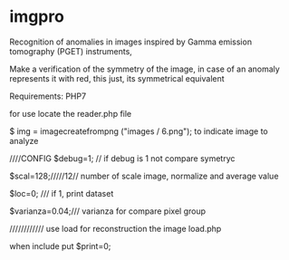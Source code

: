 # imgpro
Recognition of anomalies in images inspired by Gamma emission tomography (PGET) instruments,

Make a verification of the symmetry of the image, in case of an anomaly represents it with red, this just, its symmetrical equivalent

Requirements:
PHP7

for use locate the reader.php file

$ img = imagecreatefrompng ("images / 6.png");
to indicate image to analyze

////CONFIG
$debug=1; // if debug is 1 not compare symetryc 

$scal=128;/////12// number of scale image, normalize and average value 

$loc=0; /// if 1, print dataset

$varianza=0.04;/// varianza for compare pixel group

////////////
use load for reconstruction the image
load.php

when include put $print=0;
